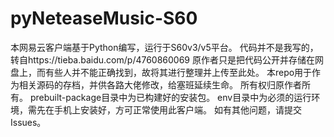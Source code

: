 # pyNeteaseMusic-S60
本网易云客户端基于Python编写，运行于S60v3/v5平台。
代码并不是我写的，转自https://tieba.baidu.com/p/4760860069
原作者只是把代码公开并存储在网盘上，而有些人并不能正确找到，故将其进行整理并上传至此处。
本repo用于作为相关源码的存档，并供各路大佬修改，给塞班延续生命。
所有权归原作者所有。
prebuilt-package目录中为已构建好的安装包。
env目录中为必须的运行环境，需先在手机上安装好，方可正常使用此客户端。
如有其他问题，请提交Issues。
